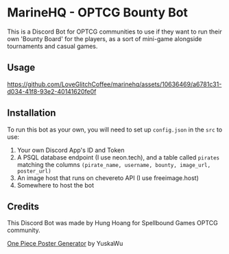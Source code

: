 # MarineHQ - OPTCG Bounty Bot

This is a Discord Bot for OPTCG communities to use if they want to run their own 'Bounty Board' for the players, as a sort of mini-game alongside tournaments and casual games.

## Usage

https://github.com/LoveGlitchCoffee/marinehq/assets/10636469/a6781c31-d034-41f8-93e2-40141620fe0f

## Installation
To run this bot as your own, you will need to set up `config.json` in the `src` to use:
1. Your own Discord App's ID and Token
2. A PSQL database endpoint (I use neon.tech), and a table called `pirates` matching the columns `(pirate_name, username, bounty, image_url, poster_url)`
3. An image host that runs on chevereto API (I use freeimage.host)
4. Somewhere to host the bot

## Credits
This Discord Bot was made by Hung Hoang for Spellbound Games OPTCG community.

[One Piece Poster Generator](https://github.com/YuskaWu/one-piece-wanted-poster) by YuskaWu
